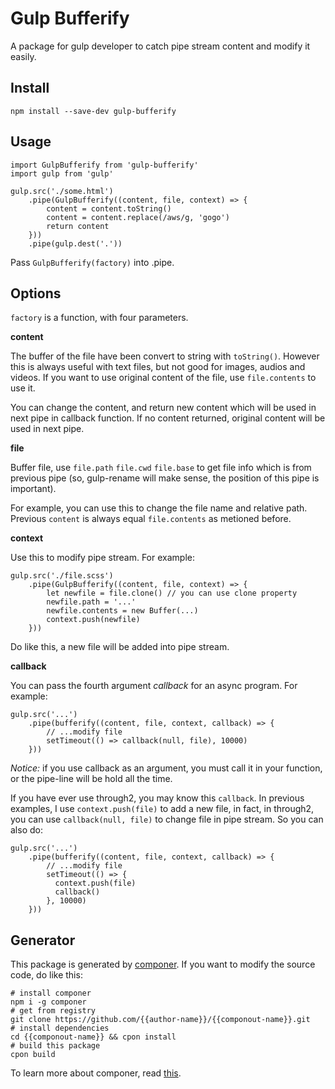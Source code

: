 # Gulp Bufferify

A package for gulp developer to catch pipe stream content and modify it easily.

## Install

```
npm install --save-dev gulp-bufferify
```

## Usage

```
import GulpBufferify from 'gulp-bufferify'
import gulp from 'gulp'

gulp.src('./some.html')
    .pipe(GulpBufferify((content, file, context) => {
        content = content.toString()
        content = content.replace(/aws/g, 'gogo')
        return content
    }))
    .pipe(gulp.dest('.'))
```

Pass `GulpBufferify(factory)` into .pipe.

## Options

`factory` is a function, with four parameters.

**content**

The buffer of the file have been convert to string with `toString()`. However this is always useful with text files, but not good for images, audios and videos. If you want to use original content of the file, use `file.contents` to use it.

You can change the content, and return new content which will be used in next pipe in callback function. If no content returned, original content will be used in next pipe.

**file**

Buffer file, use `file.path` `file.cwd` `file.base` to get file info which is from previous pipe (so, gulp-rename will make sense, the position of this pipe is important).

For example, you can use this to change the file name and relative path. Previous `content` is always equal `file.contents` as metioned before.

**context**

Use this to modify pipe stream. For example:

```
gulp.src('./file.scss')
    .pipe(GulpBufferify((content, file, context) => {
        let newfile = file.clone() // you can use clone property
        newfile.path = '...'
        newfile.contents = new Buffer(...)
        context.push(newfile)
    }))
```

Do like this, a new file will be added into pipe stream.

**callback**

You can pass the fourth argument *callback* for an async program. For example:

```
gulp.src('...')
    .pipe(bufferify((content, file, context, callback) => {
        // ...modify file
        setTimeout(() => callback(null, file), 10000)
    }))
```

*Notice:* if you use callback as an argument, you must call it in your function, or the pipe-line will be hold all the time.

If you have ever use through2, you may know this `callback`. In previous examples, I use `context.push(file)` to add a new file, in fact, in through2, you can use `callback(null, file)` to change file in pipe stream. So you can also do:

```
gulp.src('...')
    .pipe(bufferify((content, file, context, callback) => {
        // ...modify file
        setTimeout(() => {
          context.push(file)
          callback()
        }, 10000)
    }))
```

## Generator

This package is generated by [componer](https://github.com/tangshuang/componer).
If you want to modify the source code, do like this:

```
# install componer
npm i -g componer
# get from registry
git clone https://github.com/{{author-name}}/{{componout-name}}.git
# install dependencies
cd {{componout-name}} && cpon install
# build this package
cpon build
```

To learn more about componer, read [this](https://github.com/tangshuang/componer).
